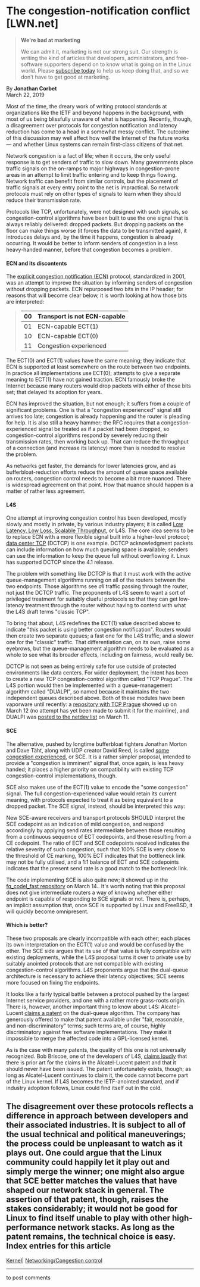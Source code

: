 # The congestion-notification conflict [LWN.net]

> **We're bad at marketing**
> 
> We can admit it, marketing is not our strong suit. Our strength is writing the kind of articles that developers, administrators, and free-software supporters depend on to know what is going on in the Linux world. Please [subscribe today](/Promo/nsn-bad/subscribe) to help us keep doing that, and so we don’t have to get good at marketing. 

By **Jonathan Corbet**  
March 22, 2019 

Most of the time, the dreary work of writing protocol standards at organizations like the IETF and beyond happens in the background, with most of us being blissfully unaware of what is happening. Recently, though, a disagreement over protocols for congestion notification and latency reduction has come to a head in a somewhat messy conflict. The outcome of this discussion may well affect how well the Internet of the future works — and whether Linux systems can remain first-class citizens of that net. 

Network congestion is a fact of life; when it occurs, the only useful response is to get senders of traffic to slow down. Many governments place traffic signals on the on-ramps to major highways in congestion-prone areas in an attempt to limit traffic entering and to keep things flowing. Network traffic can benefit from similar controls, but the placement of traffic signals at every entry point to the net is impractical. So network protocols must rely on other types of signals to learn when they should reduce their transmission rate. 

Protocols like TCP, unfortunately, were not designed with such signals, so congestion-control algorithms have been built to use the one signal that is always reliably delivered: dropped packets. But dropping packets on the floor can make things worse (it forces the data to be transmitted again), it introduces delays and, by the time it happens, congestion is already occurring. It would be better to inform senders of congestion in a less heavy-handed manner, before that congestion becomes a problem. 

#### ECN and its discontents

The [explicit congestion notification (ECN)](https://tools.ietf.org/html/rfc3168) protocol, standardized in 2001, was an attempt to improve the situation by informing senders of congestion without dropping packets. ECN repurposed two bits in the IP header; for reasons that will become clear below, it is worth looking at how those bits are interpreted: 

> 00| Transport is not ECN-capable  
> ---|---  
> 01| ECN-capable ECT(1)  
> 10| ECN-capable ECT(0)  
> 11| Congestion experienced  
  
The ECT(0) and ECT(1) values have the same meaning; they indicate that ECN is supported at least somewhere on the route between two endpoints. In practice all implementations use ECT(0); attempts to give a separate meaning to ECT(1) have not gained traction. ECN famously broke the Internet because many routers would drop packets with either of those bits set; that delayed its adoption for years. 

ECN has improved the situation, but not enough; it suffers from a couple of significant problems. One is that a "congestion experienced" signal still arrives too late; congestion is already happening and the router is pleading for help. It is also still a heavy hammer; the RFC requires that a congestion-experienced signal be treated as if a packet had been dropped, so congestion-control algorithms respond by severely reducing their transmission rates, then working back up. That can reduce the throughput of a connection (and increase its latency) more than is needed to resolve the problem. 

As networks get faster, the demands for lower latencies grow, and as bufferbloat-reduction efforts reduce the amount of queue space available on routers, congestion control needs to become a bit more nuanced. There is widespread agreement on that point. How that nuance should happen is a matter of rather less agreement. 

#### L4S

One attempt at improving congestion control has been developed, mostly slowly and mostly in private, by various industry players; it is called [Low Latency, Low Loss, Scalable Throughput](https://tools.ietf.org/html/draft-ietf-tsvwg-l4s-arch-03), or L4S. The core idea seems to be to replace ECN with a more flexible signal built into a higher-level protocol; [data center TCP](https://tools.ietf.org/html/rfc8257) (DCTCP) is one example. DCTCP acknowledgment packets can include information on how much queuing space is available; senders can use the information to keep the queue full without overflowing it. Linux has supported DCTCP since the 4.1 release. 

The problem with something like DCTCP is that it must work with the active queue-management algorithms running on all of the routers between the two endpoints. Those algorithms see _all_ traffic passing through the router, not just the DCTCP traffic. The proponents of L4S seem to want a sort of privileged treatment for suitably clueful protocols so that they can get low-latency treatment through the router without having to contend with what the L4S draft terms "classic TCP". 

To bring that about, L4S redefines the ECT(1) value described above to indicate "this packet is using better congestion notification". Routers would then create two separate queues; a fast one for the L4S traffic, and a slower one for the "classic" traffic. That differentiation can, on its own, raise some eyebrows, but the queue-management algorithm needs to be evaluated as a whole to see what its broader effects, including on fairness, would really be. 

DCTCP is not seen as being entirely safe for use outside of protected environments like data centers. For wider deployment, the intent has been to create a new TCP congestion-control algorithm called "TCP Prague". The L4S portion would then be implemented with a queue-management algorithm called "DUALPI", so named because it maintains the two independent queues described above. Both of these modules have been vaporware until recently: a [repository with TCP Prague](https://github.com/L4STeam/tcp-prague/commit/f16165de39ec3c107c65550a3bbba898eb836943) showed up on March 12 (no attempt has yet been made to submit it for the mainline), and DUALPI was [posted to the netdev list](/ml/netdev/20190311151455.3436-1-olga@albisser.org/) on March 11. 

#### SCE

The alternative, pushed by longtime bufferbloat fighters Jonathan Morton and Dave Täht, along with UDP creator David Reed, is called [some congestion experienced](https://github.com/dtaht/bufferbloat-rfcs/blob/master/sce/draft-morton-taht-tsvwg-sce.txt), or SCE. It is a rather simpler proposal, intended to provide a "congestion is imminent" signal that, once again, is less heavy handed; it places a higher priority on compatibility with existing TCP congestion-control implementations, though. 

SCE also makes use of the ECT(1) value to encode the "some congestion" signal. The full congestion-experienced value would retain its current meaning, with protocols expected to treat it as being equivalent to a dropped packet. The SCE signal, instead, should be interpreted this way: 

New SCE-aware receivers and transport protocols SHOULD interpret the SCE codepoint as an indication of mild congestion, and respond accordingly by applying send rates intermediate between those resulting from a continuous sequence of ECT codepoints, and those resulting from a CE codepoint. The ratio of ECT and SCE codepoints received indicates the relative severity of such congestion, such that 100% SCE is very close to the threshold of CE marking, 100% ECT indicates that the bottleneck link may not be fully utilised, and a 1:1 balance of ECT and SCE codepoints indicates that the present send rate is a good match to the bottleneck link. 

The code implementing SCE is also quite new; it showed up in the [fq_codel_fast repository](https://github.com/dtaht/fq_codel_fast/commits/master) on March 14.. It's worth noting that this proposal does not give intermediate routers a way of knowing whether either endpoint is capable of responding to SCE signals or not. There is, perhaps, an implicit assumption that, once SCE is supported by Linux and FreeBSD, it will quickly become omnipresent. 

#### Which is better?

These two proposals are clearly incompatible with each other; each places its own interpretation on the ECT(1) value and would be confused by the other. The SCE side argues that its use of that value is fully compatible with existing deployments, while the L4S proposal turns it over to private use by suitably anointed protocols that are not compatible with existing congestion-control algorithms. L4S proponents argue that the dual-queue architecture is necessary to achieve their latency objectives; SCE seems more focused on fixing the endpoints. 

It looks like a fairly typical battle between a protocol pushed by the largest Internet service providers, and one with a rather more grass-roots origin. There is, however, another important thing to know about L4S: Alcatel-Lucent [claims a patent](https://datatracker.ietf.org/ipr/2952/) on the dual-queue algorithm. The company has generously offered to make that patent available under "fair, reasonable, and non-discriminatory" terms; such terms are, of course, highly discriminatory against free software implementations. They make it impossible to merge the affected code into a GPL-licensed kernel. 

As is the case with many patents, the quality of this one is not universally recognized. Bob Briscoe, one of the developers of L4S, [claims loudly](/ml/bufferbloat/7e49b551-22e5-5d54-2a1c-69f53983d7e5@bobbriscoe.net/) that there is prior art for the claims in the Alcatel-Lucent patent and that it should never have been issued. The patent unfortunately exists, though; as long as Alcatel-Lucent continues to claim it, the code cannot become part of the Linux kernel. If L4S becomes the IETF-anointed standard, and if industry adoption follows, Linux could find itself out in the cold. 

The disagreement over these protocols reflects a difference in approach between developers and their associated industries. It is subject to all of the usual technical and political maneuverings; the process could be unpleasant to watch as it plays out. One could argue that the Linux community could happily let it play out and simply merge the winner; one might also argue that SCE better matches the values that have shaped our network stack in general. The assertion of that patent, though, raises the stakes considerably; it would not be good for Linux to find itself unable to play with other high-performance network stacks. As long as the patent remains, the technical choice is easy.  
Index entries for this article  
---  
[Kernel](/Kernel/Index)| [Networking/Congestion control](/Kernel/Index#Networking-Congestion_control)  
  


* * *

to post comments 
